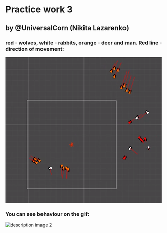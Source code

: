 # Practice work 3
## by @UniversalCorn (Nikita Lazarenko)


### red - wolves, white - rabbits, orange - deer and man. Red line - direction of movement:

![description image 1](https://github.com/UniversalCorn/gamedev-lab-3/blob/main/Project/description/1.png)

### You can see behaviour on the gif:
![description image 2](https://github.com/UniversalCorn/gamedev-lab-3/blob/main/Project/description/1.gif)
